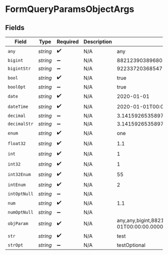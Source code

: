 # FormQueryParamsObjectArgs


## Fields

| Field                                                                                                                                                                                                                                                                                                      | Type                                                                                                                                                                                                                                                                                                       | Required                                                                                                                                                                                                                                                                                                   | Description                                                                                                                                                                                                                                                                                                | Example                                                                                                                                                                                                                                                                                                    |
| ---------------------------------------------------------------------------------------------------------------------------------------------------------------------------------------------------------------------------------------------------------------------------------------------------------- | ---------------------------------------------------------------------------------------------------------------------------------------------------------------------------------------------------------------------------------------------------------------------------------------------------------- | ---------------------------------------------------------------------------------------------------------------------------------------------------------------------------------------------------------------------------------------------------------------------------------------------------------- | ---------------------------------------------------------------------------------------------------------------------------------------------------------------------------------------------------------------------------------------------------------------------------------------------------------- | ---------------------------------------------------------------------------------------------------------------------------------------------------------------------------------------------------------------------------------------------------------------------------------------------------------- |
| `any`                                                                                                                                                                                                                                                                                                      | *string*                                                                                                                                                                                                                                                                                                   | :heavy_check_mark:                                                                                                                                                                                                                                                                                         | N/A                                                                                                                                                                                                                                                                                                        | any                                                                                                                                                                                                                                                                                                        |
| `bigint`                                                                                                                                                                                                                                                                                                   | *string*                                                                                                                                                                                                                                                                                                   | :heavy_minus_sign:                                                                                                                                                                                                                                                                                         | N/A                                                                                                                                                                                                                                                                                                        | 8821239038968084                                                                                                                                                                                                                                                                                           |
| `bigintStr`                                                                                                                                                                                                                                                                                                | *string*                                                                                                                                                                                                                                                                                                   | :heavy_minus_sign:                                                                                                                                                                                                                                                                                         | N/A                                                                                                                                                                                                                                                                                                        | 9223372036854775808                                                                                                                                                                                                                                                                                        |
| `bool`                                                                                                                                                                                                                                                                                                     | *string*                                                                                                                                                                                                                                                                                                   | :heavy_check_mark:                                                                                                                                                                                                                                                                                         | N/A                                                                                                                                                                                                                                                                                                        | true                                                                                                                                                                                                                                                                                                       |
| `boolOpt`                                                                                                                                                                                                                                                                                                  | *string*                                                                                                                                                                                                                                                                                                   | :heavy_minus_sign:                                                                                                                                                                                                                                                                                         | N/A                                                                                                                                                                                                                                                                                                        | true                                                                                                                                                                                                                                                                                                       |
| `date`                                                                                                                                                                                                                                                                                                     | *string*                                                                                                                                                                                                                                                                                                   | :heavy_check_mark:                                                                                                                                                                                                                                                                                         | N/A                                                                                                                                                                                                                                                                                                        | 2020-01-01                                                                                                                                                                                                                                                                                                 |
| `dateTime`                                                                                                                                                                                                                                                                                                 | *string*                                                                                                                                                                                                                                                                                                   | :heavy_check_mark:                                                                                                                                                                                                                                                                                         | N/A                                                                                                                                                                                                                                                                                                        | 2020-01-01T00:00:00.000001Z                                                                                                                                                                                                                                                                                |
| `decimal`                                                                                                                                                                                                                                                                                                  | *string*                                                                                                                                                                                                                                                                                                   | :heavy_minus_sign:                                                                                                                                                                                                                                                                                         | N/A                                                                                                                                                                                                                                                                                                        | 3.141592653589793                                                                                                                                                                                                                                                                                          |
| `decimalStr`                                                                                                                                                                                                                                                                                               | *string*                                                                                                                                                                                                                                                                                                   | :heavy_minus_sign:                                                                                                                                                                                                                                                                                         | N/A                                                                                                                                                                                                                                                                                                        | 3.14159265358979344719667586                                                                                                                                                                                                                                                                               |
| `enum`                                                                                                                                                                                                                                                                                                     | *string*                                                                                                                                                                                                                                                                                                   | :heavy_check_mark:                                                                                                                                                                                                                                                                                         | N/A                                                                                                                                                                                                                                                                                                        | one                                                                                                                                                                                                                                                                                                        |
| `float32`                                                                                                                                                                                                                                                                                                  | *string*                                                                                                                                                                                                                                                                                                   | :heavy_check_mark:                                                                                                                                                                                                                                                                                         | N/A                                                                                                                                                                                                                                                                                                        | 1.1                                                                                                                                                                                                                                                                                                        |
| `int`                                                                                                                                                                                                                                                                                                      | *string*                                                                                                                                                                                                                                                                                                   | :heavy_check_mark:                                                                                                                                                                                                                                                                                         | N/A                                                                                                                                                                                                                                                                                                        | 1                                                                                                                                                                                                                                                                                                          |
| `int32`                                                                                                                                                                                                                                                                                                    | *string*                                                                                                                                                                                                                                                                                                   | :heavy_check_mark:                                                                                                                                                                                                                                                                                         | N/A                                                                                                                                                                                                                                                                                                        | 1                                                                                                                                                                                                                                                                                                          |
| `int32Enum`                                                                                                                                                                                                                                                                                                | *string*                                                                                                                                                                                                                                                                                                   | :heavy_check_mark:                                                                                                                                                                                                                                                                                         | N/A                                                                                                                                                                                                                                                                                                        | 55                                                                                                                                                                                                                                                                                                         |
| `intEnum`                                                                                                                                                                                                                                                                                                  | *string*                                                                                                                                                                                                                                                                                                   | :heavy_check_mark:                                                                                                                                                                                                                                                                                         | N/A                                                                                                                                                                                                                                                                                                        | 2                                                                                                                                                                                                                                                                                                          |
| `intOptNull`                                                                                                                                                                                                                                                                                               | *string*                                                                                                                                                                                                                                                                                                   | :heavy_minus_sign:                                                                                                                                                                                                                                                                                         | N/A                                                                                                                                                                                                                                                                                                        |                                                                                                                                                                                                                                                                                                            |
| `num`                                                                                                                                                                                                                                                                                                      | *string*                                                                                                                                                                                                                                                                                                   | :heavy_check_mark:                                                                                                                                                                                                                                                                                         | N/A                                                                                                                                                                                                                                                                                                        | 1.1                                                                                                                                                                                                                                                                                                        |
| `numOptNull`                                                                                                                                                                                                                                                                                               | *string*                                                                                                                                                                                                                                                                                                   | :heavy_minus_sign:                                                                                                                                                                                                                                                                                         | N/A                                                                                                                                                                                                                                                                                                        |                                                                                                                                                                                                                                                                                                            |
| `objParam`                                                                                                                                                                                                                                                                                                 | *string*                                                                                                                                                                                                                                                                                                   | :heavy_check_mark:                                                                                                                                                                                                                                                                                         | N/A                                                                                                                                                                                                                                                                                                        | any,any,bigint,8821239038968084,bigintStr,9223372036854775808,bool,true,boolOpt,true,date,2020-01-01,dateTime,2020-01-01T00:00:00.000001Z,decimal,3.141592653589793,decimalStr,3.14159265358979344719667586,enum,one,float32,1.1,int,1,int32,1,int32Enum,55,intEnum,2,num,1.1,str,test,strOpt,testOptional |
| `str`                                                                                                                                                                                                                                                                                                      | *string*                                                                                                                                                                                                                                                                                                   | :heavy_check_mark:                                                                                                                                                                                                                                                                                         | N/A                                                                                                                                                                                                                                                                                                        | test                                                                                                                                                                                                                                                                                                       |
| `strOpt`                                                                                                                                                                                                                                                                                                   | *string*                                                                                                                                                                                                                                                                                                   | :heavy_minus_sign:                                                                                                                                                                                                                                                                                         | N/A                                                                                                                                                                                                                                                                                                        | testOptional                                                                                                                                                                                                                                                                                               |